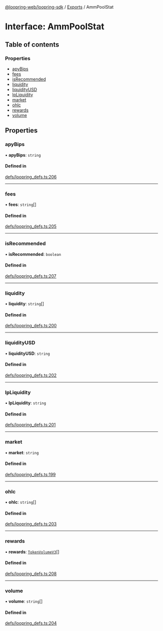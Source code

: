 [@loopring-web/loopring-sdk](../README.md) / [Exports](../modules.md) / AmmPoolStat

# Interface: AmmPoolStat

## Table of contents

### Properties

- [apyBips](AmmPoolStat.md#apybips)
- [fees](AmmPoolStat.md#fees)
- [isRecommended](AmmPoolStat.md#isrecommended)
- [liquidity](AmmPoolStat.md#liquidity)
- [liquidityUSD](AmmPoolStat.md#liquidityusd)
- [lpLiquidity](AmmPoolStat.md#lpliquidity)
- [market](AmmPoolStat.md#market)
- [ohlc](AmmPoolStat.md#ohlc)
- [rewards](AmmPoolStat.md#rewards)
- [volume](AmmPoolStat.md#volume)

## Properties

### apyBips

• **apyBips**: `string`

#### Defined in

[defs/loopring_defs.ts:206](https://github.com/Loopring/loopring_sdk/blob/b7df545/src/defs/loopring_defs.ts#L206)

___

### fees

• **fees**: `string`[]

#### Defined in

[defs/loopring_defs.ts:205](https://github.com/Loopring/loopring_sdk/blob/b7df545/src/defs/loopring_defs.ts#L205)

___

### isRecommended

• **isRecommended**: `boolean`

#### Defined in

[defs/loopring_defs.ts:207](https://github.com/Loopring/loopring_sdk/blob/b7df545/src/defs/loopring_defs.ts#L207)

___

### liquidity

• **liquidity**: `string`[]

#### Defined in

[defs/loopring_defs.ts:200](https://github.com/Loopring/loopring_sdk/blob/b7df545/src/defs/loopring_defs.ts#L200)

___

### liquidityUSD

• **liquidityUSD**: `string`

#### Defined in

[defs/loopring_defs.ts:202](https://github.com/Loopring/loopring_sdk/blob/b7df545/src/defs/loopring_defs.ts#L202)

___

### lpLiquidity

• **lpLiquidity**: `string`

#### Defined in

[defs/loopring_defs.ts:201](https://github.com/Loopring/loopring_sdk/blob/b7df545/src/defs/loopring_defs.ts#L201)

___

### market

• **market**: `string`

#### Defined in

[defs/loopring_defs.ts:199](https://github.com/Loopring/loopring_sdk/blob/b7df545/src/defs/loopring_defs.ts#L199)

___

### ohlc

• **ohlc**: `string`[]

#### Defined in

[defs/loopring_defs.ts:203](https://github.com/Loopring/loopring_sdk/blob/b7df545/src/defs/loopring_defs.ts#L203)

___

### rewards

• **rewards**: [`TokenVolumeV3`](TokenVolumeV3.md)[]

#### Defined in

[defs/loopring_defs.ts:208](https://github.com/Loopring/loopring_sdk/blob/b7df545/src/defs/loopring_defs.ts#L208)

___

### volume

• **volume**: `string`[]

#### Defined in

[defs/loopring_defs.ts:204](https://github.com/Loopring/loopring_sdk/blob/b7df545/src/defs/loopring_defs.ts#L204)
